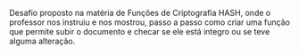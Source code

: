Desafio proposto na matéria de Funções de Criptografia HASH, onde o professor nos instruiu e nos mostrou, passo a passo como criar uma função que permite subir o documento e checar se ele está integro ou se teve alguma alteração.
